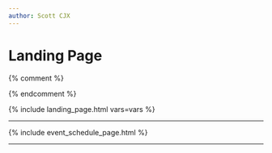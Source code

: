 ```yaml
---
author: Scott CJX
---
```


# Landing Page

<script>
  event = {
    "name": "PERSCOM 11",
    "date": "9 Nov 2022",
    "time": "09:00 AM",
    "location": "Our Tampines Hub"
  }
  console.log({{request}});
  console.log({{event}});

  {% assign vars=event %}
  
</script>

{% comment %}
<!-- {% assign event.name = "PERSCOM 11" %}
{% assign event.date = "9 Nov 2022" %}
{% assign event.time = "0900" %}
{% assign event.location = "Our Tampines Hub" %} -->
{% endcomment %}

{% include landing_page.html vars=vars %}

<hr>

{% include event_schedule_page.html %}

<hr>

